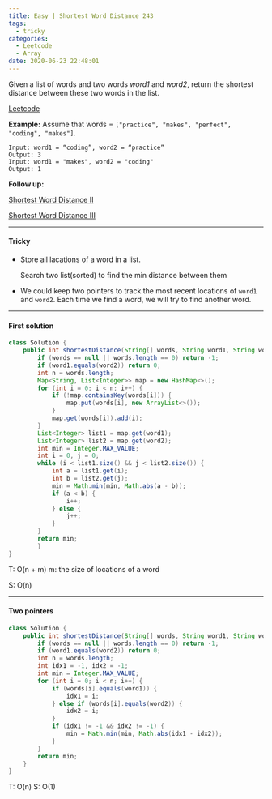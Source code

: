 ```yaml
---
title: Easy | Shortest Word Distance 243
tags:
  - tricky
categories:
  - Leetcode
  - Array
date: 2020-06-23 22:48:01
---
```


Given a list of words and two words *word1* and *word2*, return the shortest distance between these two words in the list.

[Leetcode](https://leetcode.com/problems/shortest-word-distance/)

<!--more-->

**Example:**
Assume that words = `["practice", "makes", "perfect", "coding", "makes"]`.

```
Input: word1 = “coding”, word2 = “practice”
Output: 3
Input: word1 = "makes", word2 = "coding"
Output: 1
```

**Follow up:** 

[Shortest Word Distance II](https://aranne.github.io/2020/06/23/Shortest-word-distance-244/#more)

[Shortest Word Distance III](https://aranne.github.io/2020/06/23/Shortest-word-distance-III-245/#more)

---

#### Tricky 

* Store all lacations of a word in a list.

  Search two list(sorted) to find the min distance between them

* We could keep two pointers to track the most recent locations of `word1` and `word2`. Each time we find a  word, we will try to find another word.

---

#### First solution 

```java
class Solution {
    public int shortestDistance(String[] words, String word1, String word2) {
        if (words == null || words.length == 0) return -1;
        if (word1.equals(word2)) return 0;
        int n = words.length;
        Map<String, List<Integer>> map = new HashMap<>();
        for (int i = 0; i < n; i++) {
            if (!map.containsKey(words[i])) {
                map.put(words[i], new ArrayList<>());
            }
            map.get(words[i]).add(i);
        }
        List<Integer> list1 = map.get(word1);
        List<Integer> list2 = map.get(word2);
        int min = Integer.MAX_VALUE;
        int i = 0, j = 0;
        while (i < list1.size() && j < list2.size()) {
            int a = list1.get(i);
            int b = list2.get(j);
            min = Math.min(min, Math.abs(a - b));
            if (a < b) {
                i++;
            } else {
                j++;
            }
        }
        return min;
        }
}
```

T: O(n + m)			m: the size of locations of a word

S: O(n) 

---

#### Two pointers

```java
class Solution {
    public int shortestDistance(String[] words, String word1, String word2) {
        if (words == null || words.length == 0) return -1;
        if (word1.equals(word2)) return 0;
        int n = words.length;
        int idx1 = -1, idx2 = -1;
        int min = Integer.MAX_VALUE;
        for (int i = 0; i < n; i++) {
            if (words[i].equals(word1)) {
                idx1 = i;
            } else if (words[i].equals(word2)) {
                idx2 = i;
            }
            if (idx1 != -1 && idx2 != -1) {
                min = Math.min(min, Math.abs(idx1 - idx2));
            }
        }
        return min;
    }
}
```

T: O(n)		S: O(1)

